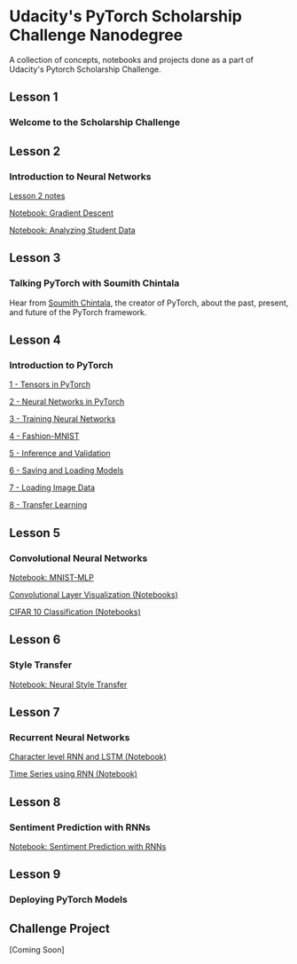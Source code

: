 # Udacity's PyTorch Scholarship Challenge Nanodegree
A collection of concepts, notebooks and projects done as a part of Udacity's Pytorch Scholarship Challenge.

## Lesson 1
### Welcome to the Scholarship Challenge

## Lesson 2
### Introduction to Neural Networks
[Lesson 2 notes](https://github.com/gokriznastic/udacity_pytorch-scholarship-challenge/blob/master/L2%20intro-neural-networks/lesson2-notes.pdf)

[Notebook: Gradient Descent](https://github.com/gokriznastic/udacity_pytorch-scholarship-challenge/blob/master/L2%20intro-neural-networks/gradient-descent/GradientDescent.ipynb)

[Notebook: Analyzing Student Data](https://github.com/gokriznastic/udacity_pytorch-scholarship-challenge/blob/master/L2%20intro-neural-networks/student-admissions/StudentAdmissions.ipynb)

## Lesson 3
### Talking PyTorch with Soumith Chintala
Hear from [Soumith Chintala](https://github.com/soumith), the creator of PyTorch, about the past, present, and future of the PyTorch framework.

## Lesson 4
### Introduction to PyTorch

[1 - Tensors in PyTorch](https://github.com/gokriznastic/udacity_pytorch-scholarship-challenge/blob/master/L4%20intro-to-pytorch/Part%201%20-%20Tensors%20in%20PyTorch.ipynb)

[2 - Neural Networks in PyTorch](https://github.com/gokriznastic/udacity_pytorch-scholarship-challenge/blob/master/L4%20intro-to-pytorch/Part%202%20-%20Neural%20Networks%20in%20PyTorch.ipynb)

[3 - Training Neural Networks](https://github.com/gokriznastic/udacity_pytorch-scholarship-challenge/blob/master/L4%20intro-to-pytorch/Part%203%20-%20Training%20Neural%20Networks.ipynb)

[4 - Fashion-MNIST](https://github.com/gokriznastic/udacity_pytorch-scholarship-challenge/blob/master/L4%20intro-to-pytorch/Part%204%20-%20Fashion-MNIST.ipynb)

[5 - Inference and Validation](https://github.com/gokriznastic/udacity_pytorch-scholarship-challenge/blob/master/L4%20intro-to-pytorch/Part%205%20-%20Inference%20and%20Validation.ipynb)

[6 - Saving and Loading Models](https://github.com/gokriznastic/udacity_pytorch-scholarship-challenge/blob/master/L4%20intro-to-pytorch/Part%206%20-%20Saving%20and%20Loading%20Models.ipynb)

[7 - Loading Image Data](https://github.com/gokriznastic/udacity_pytorch-scholarship-challenge/blob/master/L4%20intro-to-pytorch/Part%207%20-%20Loading%20Image%20Data.ipynb)

[8 - Transfer Learning](https://github.com/gokriznastic/udacity_pytorch-scholarship-challenge/blob/master/L4%20intro-to-pytorch/Part%208%20-%20Transfer%20Learning.ipynb)


## Lesson 5
### Convolutional Neural Networks

[Notebook: MNIST-MLP](https://github.com/gokriznastic/udacity_pytorch-scholarship-challenge/blob/master/L5%20convolutional-neural-networks/mnist-mlp/mnist_mlp_exercise.ipynb)

[Convolutional Layer Visualization (Notebooks)](https://github.com/gokriznastic/udacity_pytorch-scholarship-challenge/tree/master/L5%20convolutional-neural-networks/conv-visualization/)

[CIFAR 10 Classification (Notebooks)](https://github.com/gokriznastic/udacity_pytorch-scholarship-challenge/tree/master/L5%20convolutional-neural-networks/cifar-cnn)

## Lesson 6
### Style Transfer

[Notebook: Neural Style Transfer](https://github.com/gokriznastic/udacity_pytorch-scholarship-challenge/blob/master/L6%20style-transfer/Style_Transfer.ipynb)

## Lesson 7
### Recurrent Neural Networks

[Character level RNN and LSTM (Notebook)](https://github.com/gokriznastic/udacity_pytorch-scholarship-challenge/blob/master/L7%20recurrent-neural-networks/char-rnn/Character_Level_RNN.ipynb)

[Time Series using RNN (Notebook)](https://github.com/gokriznastic/udacity_pytorch-scholarship-challenge/blob/master/L7%20recurrent-neural-networks/time-series/Simple_RNN.ipynb)

## Lesson 8
### Sentiment Prediction with RNNs

[Notebook: Sentiment Prediction with RNNs](https://github.com/gokriznastic/udacity_pytorch-scholarship-challenge/blob/master/L8%20sentiment-rnn/Sentiment_RNN_Solution.ipynb)

## Lesson 9
### Deploying PyTorch Models

## Challenge Project
[Coming Soon]

